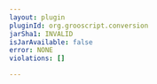 ```yaml
---
layout: plugin
pluginId: org.grooscript.conversion
jarSha1: INVALID
isJarAvailable: false
error: NONE
violations: []

---
```

